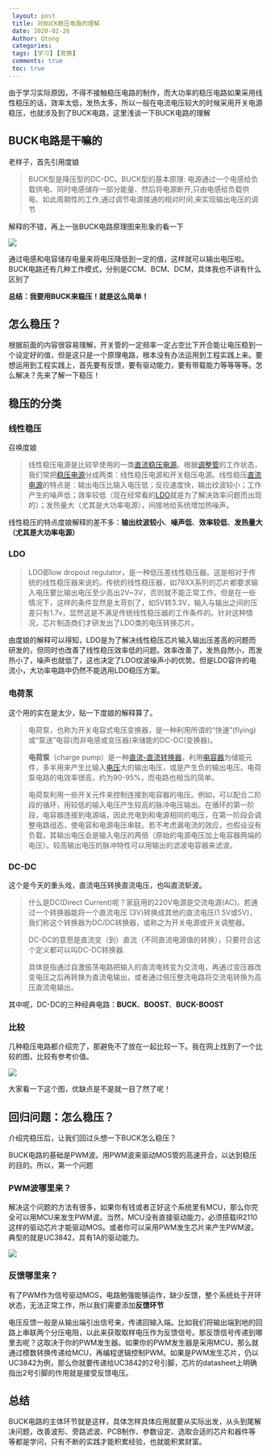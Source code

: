 ```yaml
---
 layout: post
 title: 对BUCK稳压电路的理解
 date: 2020-02-26
 Author: Qtong
 categories: 
 tags: [学习] [竞赛]
 comments: true
 toc: true
--- 
```


由于学习实际原因，不得不接触稳压电路的制作，而大功率的稳压电路如果采用线性稳压的话，效率太低，发热太多，所以一般在电流电压较大的时候采用开关电源稳压，也就涉及到了BUCK电路，这里浅谈一下BUCK电路的理解

<!-- more -->

## BUCK电路是干嘛的

老样子，首先引用度娘

> BUCK型是降压型的DC-DC。BUCK型的基本原理: 电源通过一个电感给负载供电、同时电感储存一部分能量、然后将电源断开,只由电感给负载供电、如此周期性的工作,通过调节电源接通的相对时间,来实现输出电压的调节

解释的不错，再上一张BUCK电路原理图来形象的看一下

<a href="https://sm.ms/image/ctwWhNjd3H6kGvA" target="_blank"><img src="https://i.loli.net/2020/02/26/ctwWhNjd3H6kGvA.png" ></a>

通过电感和电容储存电量来将电压降低到一定的值，这样就可以输出电压啦。BUCK电路还有几种工作模式，分别是CCM、BCM、DCM，具体我也不讲有什么区别了

**总结：我要用BUCK来稳压！就是这么简单！**

## 怎么稳压？

根据前面的内容很容易理解，开关管的一定频率一定占空比下开合能让电压稳到一个设定好的值，但是这只是一个原理电路，根本没有办法运用到工程实践上来。要想运用到工程实践上，首先要有反馈，要有驱动能力，要有带载能力等等等等。怎么解决？先来了解一下稳压！

## 稳压的分类

### 线性稳压

召唤度娘

> 线性稳压电源是比较早使用的一类[直流稳压电源](https://baike.baidu.com/item/直流稳压电源/327901)。根据[调整管](https://baike.baidu.com/item/调整管/9661094)的工作状态，我们常把[稳压电源](https://baike.baidu.com/item/稳压电源/2630904)分成两类：线性稳压电源和开关稳压电源。线性稳压[直流电源](https://baike.baidu.com/item/直流电源/4213709)的特点是：输出电压比输入电压低；反应速度快，输出纹波较小；工作产生的噪声低；效率较低（现在经常看的[LDO](https://baike.baidu.com/item/LDO/5748493)就是为了解决效率问题而出现的）；发热量大（尤其是大功率电源），间接地给系统增加热噪声。

线性稳压的特点度娘解释的差不多：**输出纹波较小**、**噪声低**、**效率较低**、**发热量大（尤其是大功率电源）**

### LDO

> LDO即low dropout regulator，是一种低压差线性稳压器。这是相对于传统的线性稳压器来说的。传统的线性稳压器，如78XX系列的芯片都要求输入电压要比输出电压至少高出2V~3V，否则就不能正常工作。但是在一些情况下，这样的条件显然是太苛刻了，如5V转3.3V，输入与输出之间的压差只有1.7v，显然这是不满足传统线性稳压器的工作条件的。针对这种情况，芯片制造商们才研发出了LDO类的电压转换芯片。

由度娘的解释可以得知，LDO是为了解决线性稳压芯片输入输出压差高的问题而研发的，但同时也改善了线性稳压效率低的问题。效率改善了，发热自然小，而发热小了，噪声也就低了，这也决定了LDO纹波噪声小的优势。但是LDO容许的电流小，大功率电路中仍然不能选用LDO稳压方案。

### 电荷泵

这个用的实在是太少，贴一下度娘的解释算了。

> 电荷泵，也称为开关电容式电压变换器，是一种利用所谓的“快速”(flying)或“泵送”电容(而非电感或变压器)来储能的DC-DC(变换器)。
>
> **电荷泵**（charge pump）是一种[直流-直流转换器](https://baike.baidu.com/item/直流-直流转换器)，利用[电容器](https://baike.baidu.com/item/电容器)为储能元件，多半用来产生比输入[电压](https://baike.baidu.com/item/电压)大的输出电压，或是产生负的输出电压。电荷泵电路的电效率很高，约为90-95%，而电路也相当的简单。
>
> 电荷泵利用一些开关元件来控制连接到电容器的电压。例如，可以配合二阶段的循环，用较低的输入电压产生较高的脉冲电压输出。在循环的第一阶段，电容器连接到电源端，因此充电到和电源相同的电压，在第一阶段会调整电路组态，使电容和电源电压串联。若不考虑漏电流的效应，也假设没有负载，其输出电压会是输入电压的两倍（原始的电源电压加上电容器两端的电压）。较高输出电压的脉冲特性可以用输出的滤波电容器来滤波。 

### DC-DC

这个是今天的重头戏，直流电压转换直流电压，也叫直流斩波。

> 什么是DC(Direct Current)呢？家庭用的220V电源是交流电源(AC)。若通过一个转换器能将一个直流电压 (3V)转换成其他的直流电压(1.5V或5V)，我们称这个转换器为DC/DC转换器，或称之为开关电源或开关调整器。
>
> DC-DC的意思是直流变（到）直流（不同直流电源值的转换），只要符合这个定义都可以叫DC-DC转换器.
>
> 具体是指通过自激振荡电路把输入的直流电转变为交流电，再通过变压器改变电压之后再转换为直流电输出，或者通过倍压整流电路将交流电转换为高压直流电输出。

其中呢，DC-DC的三种经典电路：**BUCK**、**BOOST**、**BUCK-BOOST**

### 比较

几种稳压电路都介绍完了，那避免不了放在一起比较一下。我在网上找到了一个比较的图，比较有参考价值。

<a href="https://sm.ms/image/mWtsQw3LiKqHgvc" target="_blank"><img src="https://i.loli.net/2020/02/26/mWtsQw3LiKqHgvc.png" ></a>

大家看一下这个图，优缺点是不是就一目了然了呢！

## 回归问题：怎么稳压？

介绍完稳压后，让我们回过头想一下BUCK怎么稳压？

BUCK电路的基础是PWM波。用PWM波来驱动MOS管的高速开合，以达到稳压的目的。所以，第一个问题

### PWM波哪里来？

解决这个问题的方法有很多，如果你有钱或者正好这个系统里有MCU，那么你完全可以用MCU来发生PWM波。当然，MCU没有直接驱动能力，必须搭载IR2110这样的驱动芯片才能驱动MOS。或者你可以采用PWM发生芯片来产生PWM波。典型的就是UC3842，具有1A的驱动能力。

<a href="https://sm.ms/image/4BtzhvInu82PoJ3" target="_blank"><img src="https://i.loli.net/2020/02/26/4BtzhvInu82PoJ3.png" ></a>

### 反馈哪里来？

有了PWM作为信号驱动MOS，电路勉强能够运作，缺少反馈，整个系统处于开环状态，无法正常工作，所以我们需要添加**反馈环节**

电压反馈一般是从输出端引出信号来，传递回输入端。比如我们将输出端到地的回路上串联两个分压电阻，以此来获取取样电压作为反馈信号。那反馈信号传递到哪里去呢？这取决于你的PWM发生器。如果你的PWM发生器是采用MCU，那么就通过模数转换传递给MCU，再编程逻辑控制PWM。如果是PWM发生芯片，仍以UC3842为例，那么你就要传递给UC3842的2号引脚，芯片的datasheet上明确指出2号引脚的作用就是接受反馈电压。

## 总结

BUCK电路的主体环节就是这样，具体怎样具体应用就要从实际出发，从头到尾解决问题，改善波形、旁路滤波、PCB制作、参数设定、选取合适的芯片和器件等等都是学问，只有不断的实践才能积累经验，也就能积累财富。